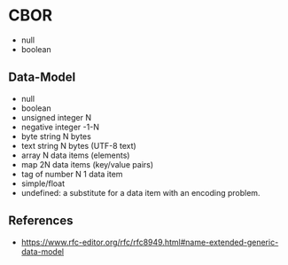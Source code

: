 # CBOR

* null
* boolean

## Data-Model

* null
* boolean
* unsigned integer N
* negative integer -1-N
* byte string	N bytes
* text string	N bytes (UTF-8 text)
* array	N data items (elements)
* map	2N data items (key/value pairs)
* tag of number N	1 data item
* simple/float
* undefined: a substitute for a data item with an encoding problem.

## References

* https://www.rfc-editor.org/rfc/rfc8949.html#name-extended-generic-data-model